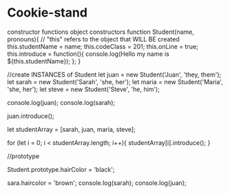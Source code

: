 # Cookie-stand

constructor functions
object constructors
function Student(name, pronouns){ // "this" refers to the object that WILL BE created this.studentName = name; this.codeClass = 201; this.onLine = true; this.introduce = function(){ console.log(Hello my name is ${this.studentName}); }; }

//create INSTANCES of Student let juan = new Student('Juan', 'they, them'); let sarah = new Student('Sarah', 'she, her'); let maria = new Student('Maria', 'she, her'); let steve = new Student('Steve', 'he, him');

console.log(juan); console.log(sarah);

juan.introduce();

let studentArray = [sarah, juan, maria, steve];

for (let i = 0; i < studentArray.length; i++){ studentArray[i].introduce(); }

//prototype

Student.prototype.hairColor = 'black';

sara.haircolor = 'brown'; console.log(sarah); console.log(juan);